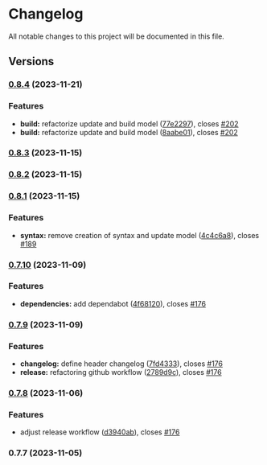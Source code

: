 # Changelog

All notable changes to this project will be documented in this file.

## Versions

### [0.8.4](https://github.com/FlavioLionelRita/lambdaorm-cli/compare/v0.8.3...v0.8.4) (2023-11-21)


### Features

* **build:** refactorize update and build model ([77e2297](https://github.com/FlavioLionelRita/lambdaorm-cli/commit/77e2297ac03daa2dff6436334a042eeb054d3709)), closes [#202](https://github.com/FlavioLionelRita/lambdaorm-cli/issues/202)
* **build:** refactorize update and build model ([8aabe01](https://github.com/FlavioLionelRita/lambdaorm-cli/commit/8aabe01c62b14dbd20fa65e8c9e3cebe7a9003d7)), closes [#202](https://github.com/FlavioLionelRita/lambdaorm-cli/issues/202)

### [0.8.3](https://github.com/FlavioLionelRita/lambdaorm-cli/compare/v0.8.2...v0.8.3) (2023-11-15)

### [0.8.2](https://github.com/FlavioLionelRita/lambdaorm-cli/compare/v0.8.1...v0.8.2) (2023-11-15)

### [0.8.1](https://github.com/FlavioLionelRita/lambdaorm-cli/compare/v0.7.10...v0.8.1) (2023-11-15)


### Features

* **syntax:** remove creation of syntax and update model ([4c4c6a8](https://github.com/FlavioLionelRita/lambdaorm-cli/commit/4c4c6a8b6a073601007c193c76dfe1d63e0fe169)), closes [#189](https://github.com/FlavioLionelRita/lambdaorm-cli/issues/189)

### [0.7.10](https://github.com/FlavioLionelRita/lambdaorm-cli/compare/v0.7.9...v0.7.10) (2023-11-09)


### Features

* **dependencies:** add dependabot ([4f68120](https://github.com/FlavioLionelRita/lambdaorm-cli/commit/4f6812006a8444610a9ab3fd5d7b982de32ef094)), closes [#176](https://github.com/FlavioLionelRita/lambdaorm-cli/issues/176)

### [0.7.9](https://github.com/FlavioLionelRita/lambdaorm-cli/compare/v0.7.8...v0.7.9) (2023-11-09)


### Features

* **changelog:** define header changelog ([7fd4333](https://github.com/FlavioLionelRita/lambdaorm-cli/commit/7fd433369c788d9985ca74b01094481a032468ad)), closes [#176](https://github.com/FlavioLionelRita/lambdaorm-cli/issues/176)
* **release:** refactoring github workflow ([2789d9c](https://github.com/FlavioLionelRita/lambdaorm-cli/commit/2789d9c5ce71a69a152039ec6ee788cf15191715)), closes [#176](https://github.com/FlavioLionelRita/lambdaorm-cli/issues/176)

### [0.7.8](https://github.com/FlavioLionelRita/lambdaorm-cli/compare/v0.7.7...v0.7.8) (2023-11-06)


### Features

* adjust release workflow ([d3940ab](https://github.com/FlavioLionelRita/lambdaorm-cli/commit/d3940ab6aef744746abe89e170ffa47be3e3ad1f)), closes [#176](https://github.com/FlavioLionelRita/lambdaorm-cli/issues/176)

### 0.7.7 (2023-11-05)
